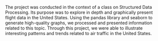 The project was conducted in the context of a class on Structured Data Processing. Its purpose was to explore in depth and graphically present flight data in the United States. Using the pandas library and seaborn to generate high-quality graphs, we processed and presented information related to this topic. Through this project, we were able to illustrate interesting patterns and trends related to air traffic in the United States.
